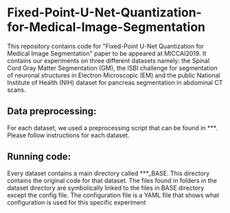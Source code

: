 # Fixed-Point-U-Net-Quantization-for-Medical-Image-Segmentation
This repository contains code for "Fixed-Point U-Net Quantization for Medical Image Segmentation" paper to be appeared at MICCAI2019. It contains our experiments on three different datasets namely: the Spinal Cord Gray Matter Segmentation (GM), the ISBI challenge for segmentation of neuronal structures in Electron Microscopic (EM) and the public National Institute of Health (NIH) dataset for pancreas segmentation in abdominal CT scans.

## Data preprocessing:

For each dataset, we used a preprocessing script that can be found in ***. Please follow instructions for each dataset.


## Running code:

Every dataset contains a main directory called ***_BASE. This directory contains the original code for that dataset. The files found in folders in the dataset directory are symbolically linked to the files in BASE directory except the config file. The configuration file is a YAML file that shows what configuration is used for this specific experiment
